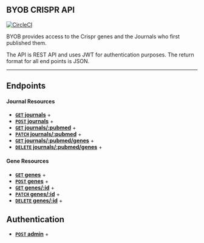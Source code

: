 ## BYOB CRISPR API

[![CircleCI](https://circleci.com/gh/EvanSays/byob/tree/master.svg?style=svg)](https://circleci.com/gh/EvanSays/byob/tree/master)

BYOB provides access to the Crispr genes and the Journals who first published them.

The API is REST API and uses JWT for authentication purposes. The return format for all end points is JSON.

---

## Endpoints

#### Journal Resources

- **[<code>GET</code> journals]()** +
- **[<code>POST</code> journals]()** +
- **[<code>GET</code> journals/:pubmed]()** +
- **[<code>PATCH</code> journals/:pubmed]()** +
- **[<code>GET</code> journals/:pubmed/genes]()** +
- **[<code>DELETE</code> journals/:pubmed/genes]()** +

#### Gene Resources

- **[<code>GET</code> genes]()** +
- **[<code>POST</code> genes]()** +
- **[<code>GET</code> genes/:id]()** +
- **[<code>PATCH</code> genes/:id]()** +
- **[<code>DELETE</code> genes/:id](https://github.com/EvanSays/byob/blob/master/docs/DELETE_genes_id.md)** +

## Authentication
- **[<code>POST</code> admin](https://github.com/EvanSays/byob/blob/master/docs/Auth.md)** +
